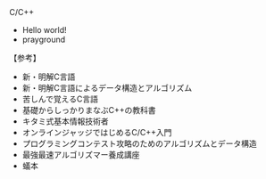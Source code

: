 C/C++　
- Hello world!
- prayground

【参考】
- 新・明解C言語
- 新・明解C言語によるデータ構造とアルゴリズム
- 苦しんで覚えるC言語
- 基礎からしっかりまなぶC++の教科書
- キタミ式基本情報技術者
- オンラインジャッジではじめるC/C++入門
- プログラミングコンテスト攻略のためのアルゴリズムとデータ構造
- 最強最速アルゴリズマー養成講座
- 蟻本

